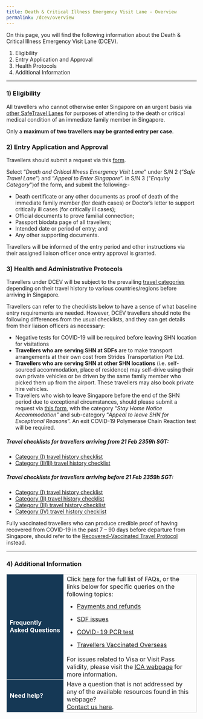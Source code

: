 ```yaml
---
title: Death & Critical Illness Emergency Visit Lane - Overview
permalink: /dcev/overview
---
```

On this page, you will find the following information about the Death & Critical Illness Emergency Visit Lane (DCEV).

<ol style="list-style-type:decimal;">
	<li>Eligibility</li>
	<li>Entry Application and Approval</li>
	<li>Health Protocols</li>
	<li>Additional Information</li>
</ol>

---

### 1) Eligibility

All travellers who cannot otherwise enter Singapore on an urgent basis via <a href="/arriving/overview" target="_blank">other SafeTravel Lanes</a> for purposes of attending to the death or critical medical condition of an immediate family member in Singapore.

Only a <b>maximum of two travellers may be granted entry per case</b>.


### 2) Entry Application and Approval

Travellers should submit a request via this <a href="https://form.gov.sg/60e693e777fd6b00111885d5" target="_blank">form</a>. 

Select “<i>Death and Critical Illness Emergency Visit Lane</i>” under S/N 2 (“<i>Safe Travel Lane</i>”) and “<i>Appeal to Enter Singapore</i>”. in S/N 3 ("<i>Enquiry Category</i>")of the form, and submit the following:-

<ol style="list-style-type:disc;">
	<li>Death certificate or any other documents as proof of death of the immediate family member (for death cases) or Doctor’s letter to support critically ill cases (for critically ill cases);</li>
	<li>Official documents to prove familial connection;</li>
	<li>Passport biodata page of all travellers;</li>
	<li>Intended date or period of entry; and</li>
	<li>Any other supporting documents.</li>
</ol>


Travellers will be informed of the entry period and other instructions via their assigned liaison officer once entry approval is granted.

### 3) Health and Administrative Protocols

Travellers under DCEV will be subject to the prevailing <a href="/shn-and-swab-summary" target="_blank">travel categories</a> depending on their travel history to various countries/regions before arriving in Singapore. 

Travellers can refer to the checklists below to have a sense of what baseline entry requirements are needed. However, DCEV travellers should note the following differences from the usual checklists, and they can get details from their liaison officers as necessary: 

<ol style="list-style-type:disc;">
<li>Negative tests for COVID-19 will be required before leaving SHN location for visitations</li>
	<li><b>Travellers who are serving SHN at SDFs</b> are to make transport arrangements at their own cost from Strides Transportation Pte Ltd.</li>
	<li><b>Travellers who are serving SHN at other SHN locations</b> (i.e. self-sourced accommodation, place of residence) may self-drive using their own private vehicles or be driven by the same family member who picked them up from the airport. These travellers may also book private hire vehicles.</li> 
<li>Travellers who wish to leave Singapore before the end of the SHN period due to exceptional circumstances, should please submit a request via <a href="https://go.gov.sg/sto-enquiry" target="_blank">this form</a>, with the category “<i>Stay Home Notice Accommodation</i>” and sub-category “<i>Appeal to leave SHN for Exceptional Reasons</i>”. An exit COVID-19 Polymerase Chain Reaction test will be required.</li>
</ol>

##### Travel checklists for travellers arriving from 21 Feb 2359h SGT:

<ol style="list-style-type:disc;">
<li><a href="/travel-checklist/category-1" target="_blank">Category (I) travel history checklist</a></li> 
<li><a href="/travel-checklist/category-2" target="_blank">Category (II/III) travel history checklist</a></li>  
</ol>

##### Travel checklists for travellers arriving before 21 Feb 2359h SGT:

<ol style="list-style-type:disc;">
	<li><a href="/travel-checklist/category-1" target="_blank">Category (I) travel history checklist</a></li>
<li><a href="/travel-checklist/category-2" target="_blank">Category (II) travel history checklist</a></li>
<li><a href="/travel-checklist/category-3" target="_blank">Category (III) travel history checklist</a></li> 
<li><a href="/travel-checklist/category-4" target="_blank">Category (IV) travel history checklist</a></li>
</ol>

Fully vaccinated travellers who can produce credible proof of having recovered from COVID-19 in the past 7 – 90 days before departure from Singapore, should refer to the <a href="/vaccinated-recovered" target="_blank">Recovered-Vaccinated Travel Protocol</a> instead.

---

### 4) Additional Information

<table>
<tr>
<td style="font-size:16px;border-left:1px solid #D8D8D8;border-bottom:1px solid #D8D8D8; border-right:1px solid #D8D8D8; border-top: 1px solid #D8D8D8; background-color:#153855; color:white;"><b>Frequently Asked Questions</b></td>
<td style="font-size:16px;border-right:1px solid #D8D8D8; border-top: 1px solid #D8D8D8;">Click <a href="/health/faq">here</a> for the full list of FAQs, or the links below for specific queries on the following topics:
<ul style="margin-top:0px; list-style-type: disc;">
<li style="font-size:16px; margin-top:10px; margin-bottom:0px; line-height:1.5;"><a href="/health/faq#payments">Payments and refunds</a></li>
<li style="font-size:16px; margin-top:10px; margin-bottom:0px; line-height:1.5;"><a href="/health/faq#shnsdf">SDF issues</a></li>
<li style="font-size:16px; margin-top:10px; margin-bottom:0px; line-height:1.5;"><a href="/health/faq#pcrtest">COVID-19 PCR test</a></li>
<li style="font-size:16px; margin-top:10px; margin-bottom:0px; line-height:1.5;"><a href="/health/vtsg">Travellers Vaccinated Overseas</a></li>
</ul>
For issues related to Visa or Visit Pass validity, please visit the <a href="https://www.ica.gov.sg/enter-depart/entry_requirements/visa_requirements">ICA webpage</a> for more information.
 </td>
</tr>
<tr>
<td style="font-size:16px;border-left:1px solid #D8D8D8;border-bottom:1px solid #D8D8D8; border-right:1px solid #D8D8D8; background-color:#153855; color:white;"><b>Need help?</b></td>
<td style="font-size:16px;border-right:1px solid #D8D8D8; border-bottom:1px solid #D8D8D8;">Have a question that is not addressed by any of the available resources found in this webpage?<br/><a href="https://go.gov.sg/sto-enquiry">Contact us here</a>.
 </td>
</tr>
</table>